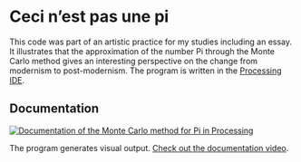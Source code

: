 # Ceci n’est pas une pi

This code was part of an artistic practice for my studies including an essay. It illustrates that the approximation of the number Pi through the Monte Carlo method gives an interesting perspective on the change from modernism to post-modernism. The program is written in the [Processing IDE](https://www.processing.org/).

## Documentation

[![Documentation of the Monte Carlo method for Pi in Processing](https://img.youtube.com/vi/0m5u7ShuEUU/maxresdefault.jpg)](https://www.youtube.com/watch?v=0m5u7ShuEUU)

The program generates visual output. [Check out the documentation video](https://www.youtube.com/watch?v=0m5u7ShuEUU).